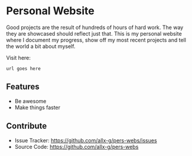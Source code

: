 Personal Website
========

Good projects are the result of hundreds of hours of hard work. The way they are showcased should reflect just that. This is my personal website where I document my progress, show off my most recent projects and tell the world a bit about myself.

Visit here:

    url goes here

Features
--------

- Be awesome
- Make things faster

Contribute
----------

- Issue Tracker: https://github.com/allx-g/pers-webs/issues
- Source Code: https://github.com/allx-g/pers-webs